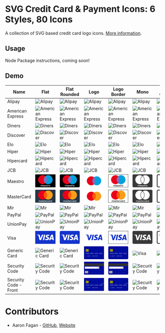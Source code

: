 # SVG Credit Card & Payment Icons: 6 Styles, 80 Icons

A collection of SVG based credit card logo icons. [More information](https://www.aaronfagan.ca/blog/2017/svg-credit-card-payment-icons-6-styles-80-icons/).

## Usage

Node Package instructions, coming soon!

## Demo

| Name                  | Flat                                  | Flat Rounded                                  | Logo                                  | Logo Border                                  | Mono                                  | Mono Outline                                  |
| --------------------- | ------------------------------------- | --------------------------------------------- | ------------------------------------- | -------------------------------------------- | ------------------------------------- | --------------------------------------------- |
| Alipay                | ![Alipay](flat/alipay.svg)            | ![Alipay](flat-rounded/alipay.svg)            | ![Alipay](logo/alipay.svg)            | ![Alipay](logo-border/alipay.svg)            | ![Alipay](mono/alipay.svg)            | ![Alipay](mono-outline/alipay.svg)            |
| American Express      | ![American Express](flat/amex.svg)    | ![American Express](flat-rounded/amex.svg)    | ![American Express](logo/amex.svg)    | ![American Express](logo-border/amex.svg)    | ![American Express](mono/amex.svg)    | ![American Express](mono-outline/amex.svg)    |
| Diners                | ![Diners](flat/diners.svg)            | ![Diners](flat-rounded/diners.svg)            | ![Diners](logo/diners.svg)            | ![Diners](logo-border/diners.svg)            | ![Diners](mono/diners.svg)            | ![Diners](mono-outline/diners.svg)            |
| Discover              | ![Discover](flat/discover.svg)        | ![Discover](flat-rounded/discover.svg)        | ![Discover](logo/discover.svg)        | ![Discover](logo-border/discover.svg)        | ![Discover](mono/discover.svg)        | ![Discover](mono-outline/discover.svg)        |
| Elo                   | ![Elo](flat/elo.svg)                  | ![Elo](flat-rounded/elo.svg)                  | ![Elo](logo/elo.svg)                  | ![Elo](logo-border/elo.svg)                  | ![Elo](mono/elo.svg)                  | ![Elo](mono-outline/elo.svg)                  |
| Hiper                 | ![Hiper](flat/hiper.svg)              | ![Hiper](flat-rounded/hiper.svg)              | ![Hiper](logo/hiper.svg)              | ![Hiper](logo-border/hiper.svg)              | ![Hiper](mono/hiper.svg)              | ![Hiper](mono-outline/hiper.svg)              |
| Hipercard             | ![Hipercard](flat/hipercard.svg)      | ![Hipercard](flat-rounded/hipercard.svg)      | ![Hipercard](logo/hipercard.svg)      | ![Hipercard](logo-border/hipercard.svg)      | ![Hipercard](mono/hipercard.svg)      | ![Hipercard](mono-outline/hipercard.svg)      |
| JCB                   | ![JCB](flat/jcb.svg)                  | ![JCB](flat-rounded/jcb.svg)                  | ![JCB](logo/jcb.svg)                  | ![JCB](logo-border/jcb.svg)                  | ![JCB](mono/jcb.svg)                  | ![JCB](mono-outline/jcb.svg)                  |
| Maestro               | ![Maestro](flat/maestro.svg)          | ![Maestro](flat-rounded/maestro.svg)          | ![Maestro](logo/maestro.svg)          | ![Maestro](logo-border/maestro.svg)          | ![Maestro](mono/maestro.svg)          | ![Maestro](mono-outline/maestro.svg)          |
| MasterCard            | ![MasterCard](flat/mastercard.svg)    | ![MasterCard](flat-rounded/mastercard.svg)    | ![MasterCard](logo/mastercard.svg)    | ![MasterCard](logo-border/mastercard.svg)    | ![MasterCard](mono/mastercard.svg)    | ![MasterCard](mono-outline/mastercard.svg)    |
| Mir                   | ![Mir](flat/mir.svg)                  | ![Mir](flat-rounded/mir.svg)                  | ![Mir](logo/mir.svg)                  | ![Mir](logo-border/mir.svg)                  | ![Mir](mono/mir.svg)                  | ![Mir](mono-outline/mir.svg)                  |
| PayPal                | ![PayPal](flat/paypal.svg)            | ![PayPal](flat-rounded/paypal.svg)            | ![PayPal](logo/paypal.svg)            | ![PayPal](logo-border/paypal.svg)            | ![PayPal](mono/paypal.svg)            | ![PayPal](mono-outline/paypal.svg)            |
| UnionPay              | ![UnionPay](flat/unionpay.svg)        | ![UnionPay](flat-rounded/unionpay.svg)        | ![UnionPay](logo/unionpay.svg)        | ![UnionPay](logo-border/unionpay.svg)        | ![UnionPay](mono/unionpay.svg)        | ![UnionPay](mono-outline/unionpay.svg)        |
| Visa                  | ![Visa](flat/visa.svg)                | ![UnionPay](flat-rounded/visa.svg)            | ![UnionPay](logo/visa.svg)            | ![UnionPay](logo-border/visa.svg)            | ![UnionPay](mono/visa.svg)            | ![UnionPay](mono-outline/visa.svg)            |
| Generic Card          | ![Generic Card](flat/generic.svg)     | ![Generic Card](flat-rounded/generic.svg)     | ![Generic Card](logo/generic.svg)     | ![Generic Card](logo-border/generic.svg)     | ![Visa](mono/generic.svg)             | ![Visa](mono-outline/generic.svg)             |
| Security Code         | ![Security Code](flat/code.svg)       | ![Security Code](flat-rounded/code.svg)       | ![Security Code](logo/code.svg)       | ![Security Code](logo-border/code.svg)       | ![Security Code](mono/code.svg)       | ![Security Code](mono-outline/code.svg)       |
| Security Code - Front | ![Security Code](flat/code-front.svg) | ![Security Code](flat-rounded/code-front.svg) | ![Security Code](logo/code-front.svg) | ![Security Code](logo-border/code-front.svg) | ![Security Code](mono/code-front.svg) | ![Security Code](mono-outline/code-front.svg) |

# Contributors

- Aaron Fagan - [GitHub](https://github.com/aaronfagan), [Website](https://www.aaronfagan.ca/)
